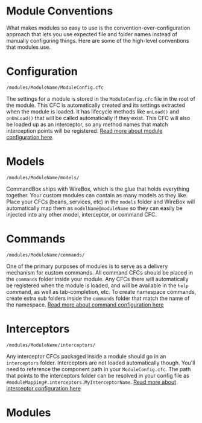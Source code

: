 # Module Conventions

What makes modules so easy to use is the convention-over-configuration approach that lets you use expected file and folder names instead of manually configuring things.  Here are some of the high-level conventions that modules use.

# Configuration

```
/modules/ModuleName/ModuleConfig.cfc
```

The settings for a module is stored in the `ModuleConfig.cfc` file in the root of the module.  This CFC is automatically created and its settings extracted when the module is loaded.  It has lifecycle methods like `onLoad()` and `onUnLoad()` that will be called automatically if they exist.  This CFC will also be loaded up as an interceptor, so any method names that match interception points will be registered.   [Read more about module configuration here](/developing/modules/configuration.md).

# Models

```
/modules/ModuleName/models/
```

CommandBox ships with WireBox, which is the glue that holds everything together.  Your custom modules can contain as many models as they like.  Place your CFCs (beans, services, etc) in the `models` folder and WireBox will automatically map them as `modelName@moduleName` so they can easily be injected into any other model, interceptor, or command CFC.  

# Commands

```
/modules/ModuleName/commands/
```

One of the primary purposes of modules is to serve as a delivery mechanism for custom commands.  All command CFCs should be placed in the `commands` folder inside your module.  Any CFCs there will automatically be registered when the module is loaded, and will be available in the `help` command, as well as tab-completion, etc.  To create namespace commands, create extra sub folders inside the `commands` folder that match the name of the namespace.  [Read more about command configuration here](/developing/commands/developing_commands.md)

# Interceptors

```
/modules/ModuleName/interceptors/
```

Any interceptor CFCs packaged inside a module should go in an `interceptors` folder.  Interceptors are not loaded automatically though.  You'll need to reference the component path in your `ModuleConfig.cfc`.  The path that points to the interceptors folder can be resolved in your config file as `#moduleMapping#.interceptors.MyInterceptorName`.    [Read more about interceptor configuration here](/developing/interceptors/developing_interceptors.md)



# Modules